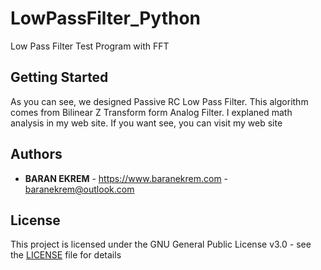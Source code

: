 # LowPassFilter_Python

Low Pass Filter Test Program with FFT

## Getting Started

As you can see, we designed Passive RC Low Pass Filter.
This algorithm comes from Bilinear Z Transform form Analog Filter.
I explaned math analysis in my web site. If you want see, you can visit my web site

## Authors

* **BARAN EKREM** - https://www.baranekrem.com - baranekrem@outlook.com

## License

This project is licensed under the GNU General Public License v3.0 - see the [LICENSE](LICENSE) file for details

